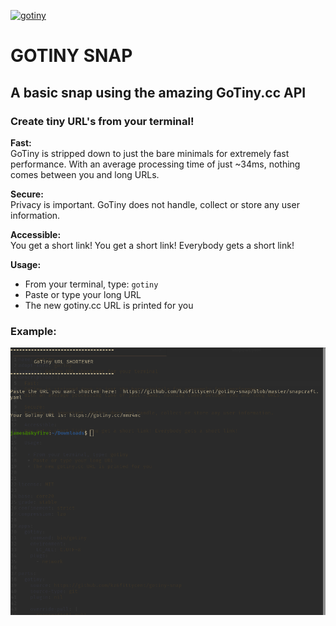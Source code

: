 [![gotiny](https://snapcraft.io/gotiny/badge.svg)](https://snapcraft.io/gotiny)

# GOTINY SNAP

## A basic snap using the amazing GoTiny.cc API

### Create tiny URL's from your terminal!

**Fast:**   
   GoTiny is stripped down to just the bare minimals for extremely fast performance. 
   With an average processing time of just ~34ms, nothing comes between you and long URLs.
  
**Secure:**   
  Privacy is important. GoTiny does not handle, collect or store any user information. 

**Accessible:**   
   You get a short link! You get a short link! Everybody gets a short link! 
  
**Usage:**   
   * From your terminal, type: `gotiny`
   * Paste or type your long URL
   * The new gotiny.cc URL is printed for you

### Example:

![image](https://github.com/kz6fittycent/gotiny-snap/blob/master/images/Screenshot_GoTiny.png)
